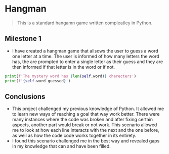 # Hangman

> This is a standard hangamn game written compleatley in Python. 

## Milestone 1

- I have created a hangman game that allsows the user to guess a word one letter at a time. The user is informed of how many letters the word has, the are prompted to enter a single letter as their guess and they are then informed if that letter is in the word or if not.

```python
print(f'The mystery word has {len(self.word)} charecters')
print(f'{self.word_guessed}')
```

## Conclusions

- This project challenged my previous knowledge of Python. It allowed me to learn new ways of reaching a goal that way work better. There were many instances where the code was broken and after fixing certain aspects, another part would break or not work. This scenario allowed me to look at how each line interacts with the next and the one before, as well as how the code code works together in its entirety. 
- I found this scenario challenged me in the best way and revealed gaps in my knowledge that can and have been filled. 
